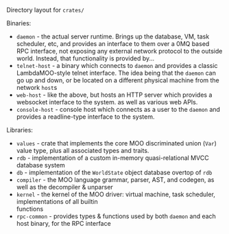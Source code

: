 Directory layout for `crates/`

Binaries:
  * `daemon` - the actual server runtime. Brings up the database, VM, task scheduler, etc, and provides an interface
     to them over a 0MQ based RPC interface, not exposing any external network protocol to the outside world. 
     Instead, that functionality is provided by...
  * `telnet-host` - a binary which connects to `daemon` and provides a classic LambdaMOO-style telnet interface.
     The idea being that the `daemon` can go up and down, or be located on a different physical machine from the  
     network `host`s
  * `web-host` - like the above, but hosts an HTTP server which provides a websocket interface to the system.
     as well as various web APIs.
  * `console-host` - console host which connects as a user to the `daemon` and provides a readline-type interface to the
     system.

Libraries:
  * `values` - crate that implements the core MOO discriminated union (`Var`) value type,
     plus all associated types and traits.
  *  `rdb` - implementation of a custom in-memory quasi-relational MVCC database system
  *  `db` - implementation of the `WorldState` object database overtop of `rdb`
  * `compiler` - the MOO language grammar, parser, AST, and codegen, as well as the decompiler & unparser
  * `kernel` - the kernel of the MOO driver: virtual machine, task scheduler, implementations of all builtin   
     functions
  * `rpc-common` - provides types & functions used by both `daemon` and each host binary, for the RPC interface
